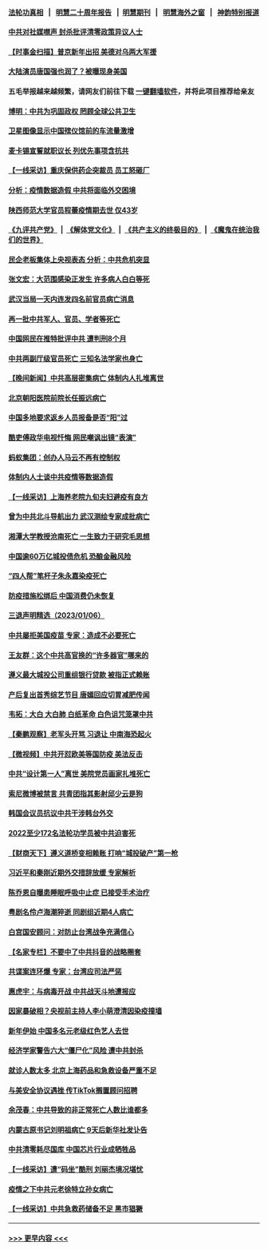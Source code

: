 #### [法轮功真相](https://github.com/gfw-breaker/truth/blob/master/README.md?t=0) &nbsp;&nbsp;|&nbsp;&nbsp; [明慧二十周年报告](https://github.com/gfw-breaker/mh-reports/blob/master/README.md?t=0) &nbsp;&nbsp;|&nbsp;&nbsp;[明慧期刊](https://github.com/gfw-breaker/mh-qikan) &nbsp;&nbsp;|&nbsp;&nbsp; [明慧海外之窗](https://github.com/gfw-breaker/mh-news/blob/master/README.md?t=0) &nbsp;&nbsp;|&nbsp;&nbsp; [神韵特别报道](https://github.com/gfw-breaker/mh-news/blob/master/shenyun.md?t=0)
#### [中共对社媒噤声 封杀批评清零政策异议人士](../pages/nsc413/n13901681.md?t=01080643) 
#### [【时事金扫描】普京新年出招 美德对乌两大军援](../pages/nsc413/n13901740.md?t=01080643) 
#### [大陆演员唐国强也润了？被曝现身美国](../pages/nsc413/n13901767.md?t=01080643) 
#### 五毛举报越来越频繁，请网友们前往下载 [一键翻墙软件](https://github.com/gfw-breaker/ssr-accounts)，并将此项目推荐给亲友
#### [博明：中共为巩固政权 罔顾全球公共卫生](../pages/nsc413/n13901752.md?t=01080643) 
#### [卫星图像显示中国殡仪馆前的车流量激增](../pages/nsc413/n13901745.md?t=01080643) 
#### [麦卡锡宣誓就职议长 列优先事项含抗共](../pages/nsc413/n13901685.md?t=01080643) 
#### [【一线采访】重庆保供药企突裁员 员工怒砸厂](../pages/nsc413/n13901673.md?t=01080643) 
#### [分析：疫情数据造假 中共将面临外交困境](../pages/nsc413/n13899535.md?t=01080643) 
#### [陕西师范大学官员程蕾疫情期去世 仅43岁](../pages/nsc413/n13901562.md?t=01080643) 
#### [《九评共产党》](https://github.com/begood0513/9ping.md/blob/master/README.md) &nbsp;|&nbsp; [《解体党文化》](../../../../jtdwh.md/blob/master/README.md)  &nbsp;|&nbsp; [《共产主义的终极目的》](../../../../gczydzjmd.md/blob/master/README.md) &nbsp;|&nbsp; [《魔鬼在统治我们的世界》](../../../../mgztzwmdsj.md/blob/master/README.md) 
#### [民企老板集体上央视表态 分析：中共危机突显](../pages/nsc413/n13901399.md?t=01080643) 
#### [张文宏：大范围感染正发生 许多病人白白等死](../pages/nsc413/n13901563.md?t=01080643) 
#### [武汉当局一天内连发四名前官员病亡消息](../pages/nsc413/n13901593.md?t=01080643) 
#### [再一批中共军人、官员、学者等死亡](../pages/nsc413/n13901566.md?t=01080643) 
#### [中国网民在推特批评中共 遭判刑8个月](../pages/nsc413/n13901620.md?t=01080643) 
#### [中共两副厅级官员死亡 三知名法学家也身亡](../pages/nsc413/n13901334.md?t=01080643) 
#### [【晚间新闻】中共高层密集病亡 体制内人扎堆离世](../pages/nsc413/n13901510.md?t=01080643) 
#### [北京朝阳医院前院长任振远病亡](../pages/nsc413/n13901486.md?t=01080643) 
#### [中国多地要求返乡人员报备是否“阳”过](../pages/nsc413/n13901485.md?t=01080643) 
#### [酷吏傅政华电视忏悔 网民嘲讽出镜“表演”](../pages/nsc413/n13901429.md?t=01080643) 
#### [蚂蚁集团：创办人马云不再有控制权](../pages/nsc413/n13901432.md?t=01080643) 
#### [体制内人士谈中共疫情等数据造假](../pages/nsc413/n13901104.md?t=01080643) 
#### [【一线采访】上海养老院九旬夫妇避疫有良方](../pages/nsc413/n13901282.md?t=01080643) 
#### [曾为中共北斗导航出力 武汉测绘专家成批病亡](../pages/nsc413/n13901300.md?t=01080643) 
#### [湘潭大学教授沧南死亡 一生致力于研究毛思想](../pages/nsc413/n13901240.md?t=01080643) 
#### [中国逾60万亿城投债危机 恐酿金融风险](../pages/nsc413/n13901204.md?t=01080643) 
#### [“四人帮”笔杆子朱永嘉染疫死亡](../pages/nsc413/n13901202.md?t=01080643) 
#### [防疫措施松绑后 中国消费仍未恢复](../pages/nsc413/n13901054.md?t=01080643) 
#### [三退声明精选（2023/01/06）](../pages/nsc413/n13901254.md?t=01080643) 
#### [中共屡拒美国疫苗 专家：造成不必要死亡](../pages/nsc413/n13901178.md?t=01080643) 
#### [王友群：这个中共高官换的“许多器官”哪来的](../pages/nsc413/n13901161.md?t=01080643) 
#### [遵义最大城投公司重组银行贷款 被指正式赖账](../pages/nsc413/n13901051.md?t=01080643) 
#### [产后复出首秀综艺节目 唐嫣回应切胃减肥传闻](../pages/nsc413/n13901132.md?t=01080643) 
#### [韦拓：大白 大白肺 白纸革命 白色诅咒笼罩中共](../pages/nsc413/n13901066.md?t=01080643) 
#### [【秦鹏观察】老军头开骂 习退让 中南海恐起火](../pages/nsc413/n13901137.md?t=01080643) 
#### [【微视频】中共开怼欧美等国防疫 美法反击](../pages/nsc413/n13900969.md?t=01080643) 
#### [中共“设计第一人”离世 美院党员画家扎堆死亡](../pages/nsc413/n13901090.md?t=01080643) 
#### [索尼微博被禁言 共青团指其影射邱少云是狗](../pages/nsc413/n13901103.md?t=01080643) 
#### [韩国会议员抗议中共干涉韩台外交](../pages/nsc413/n13900978.md?t=01080643) 
#### [2022至少172名法轮功学员被中共迫害死](../pages/nsc413/n13900831.md?t=01080643) 
#### [【财商天下】遵义道桥变相赖账 打响“城投破产”第一枪](../pages/nsc413/n13901333.md?t=01080643) 
#### [习近平和秦刚近期外交措辞放缓 专家解析](../pages/nsc413/n13901079.md?t=01080643) 
#### [陈乔恩自曝患睡眠呼吸中止症 已接受手术治疗](../pages/nsc413/n13901092.md?t=01080643) 
#### [粤剧名伶卢海潮猝逝 同剧组近期4人病亡](../pages/nsc413/n13901055.md?t=01080643) 
#### [白宫国安顾问：对防止台湾战争充满信心](../pages/nsc413/n13901059.md?t=01080643) 
#### [【名家专栏】不要中了中共抖音的战略圈套](../pages/nsc413/n13900900.md?t=01080643) 
#### [共谍案连环爆 专家：台湾应司法严惩](../pages/nsc413/n13899943.md?t=01080643) 
#### [惠虎宇：与病毒开战 中共战天斗地遭报应](../pages/nsc413/n13901058.md?t=01080643) 
#### [因家暴破相？央视前主持人李小萌澄清因染疫撞墙](../pages/nsc413/n13901078.md?t=01080643) 
#### [新年伊始 中国多名元老级红色艺人去世](../pages/nsc413/n13901048.md?t=01080643) 
#### [经济学家警告六大“僵尸化”风险 遭中共封杀](../pages/nsc413/n13900799.md?t=01080643) 
#### [就诊人数太多 北京上海药品和急救设备严重不足](../pages/nsc413/n13901063.md?t=01080643) 
#### [与美安全协议遇挫 传TikTok搁置顾问招聘](../pages/nsc413/n13900899.md?t=01080643) 
#### [余茂春：中共导致的非正常死亡人数比谁都多](../pages/nsc413/n13901052.md?t=01080643) 
#### [内蒙古原书记刘明祖病亡 9天后新华社发讣告](../pages/nsc413/n13901038.md?t=01080643) 
#### [中共清零耗尽国库 中国芯片行业成牺牲品](../pages/nsc413/n13901034.md?t=01080643) 
#### [【一线采访】遭“码坐”酷刑 刘丽杰境况堪忧](../pages/nsc413/n13900758.md?t=01080643) 
#### [疫情之下中共元老徐特立孙女病亡](../pages/nsc413/n13901031.md?t=01080643) 
#### [【一线采访】中共急救药储备不足 黑市猖獗](../pages/nsc413/n13900798.md?t=01080643) 

----
#### [ >>> 更早内容 <<< ](../indexes/nsc413-earlier.md)

